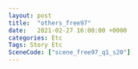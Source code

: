 ```yaml
---
layout: post
title:  "others_free97"
date:   2021-02-27 16:00:00 +0000
categories: Etc
Tags: Story Etc
SceneCode: ["scene_free97_q1_s20"]
---
```

